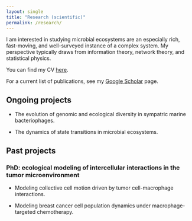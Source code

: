 ```yaml
---
layout: single
title: "Research (scientific)"
permalink: /research/
---
```


I am interested in studying microbial ecosystems are an especially rich, fast-moving, and well-surveyed instance of a complex system.
My perspective typically draws from information theory, network theory, and statistical physics.

You can find my CV [here](https://github.com/wkc1986/wkc-cv/blob/master/wkc-cv.pdf).

For a current list of publications, see my [Google Scholar](https://scholar.google.com/citations?user=RCTd8bcAAAAJ&hl=en) page.

## Ongoing projects

* The evolution of genomic and ecological diversity in sympatric marine bacteriophages.

* The dynamics of state transitions in microbial ecosystems.

## Past projects

### PhD: ecological modeling of intercellular interactions in the tumor microenvironment

* Modeling collective cell motion driven by tumor cell-macrophage interactions.

* Modeling breast cancer cell population dynamics under macrophage-targeted chemotherapy.
